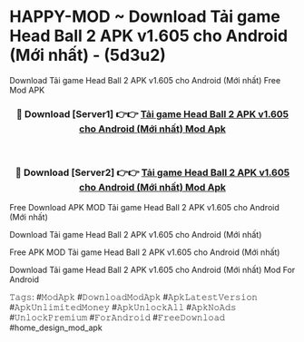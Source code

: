 # HAPPY-MOD ~ Download Tải game Head Ball 2 APK v1.605 cho Android (Mới nhất) - (5d3u2)
Download Tải game Head Ball 2 APK v1.605 cho Android (Mới nhất) Free Mod APK

<div align="center">
<h3>🔴 Download [Server1] 👉👉 <a href="https://apk-comot.site?title=Tải_game_Head_Ball_2_APK_v1.605_cho_Android_(Mới_nhất)">Tải game Head Ball 2 APK v1.605 cho Android (Mới nhất) Mod Apk</a></h3><br>

<h3>🔴 Download [Server2] 👉👉 <a href="https://apk-comot.site?title=Tải_game_Head_Ball_2_APK_v1.605_cho_Android_(Mới_nhất)">Tải game Head Ball 2 APK v1.605 cho Android (Mới nhất) Mod Apk</a></h3>
</div>


Free Download APK MOD Tải game Head Ball 2 APK v1.605 cho Android (Mới nhất)

Download Tải game Head Ball 2 APK v1.605 cho Android (Mới nhất) 

Free APK MOD Tải game Head Ball 2 APK v1.605 cho Android (Mới nhất) 

Download Tải game Head Ball 2 APK v1.605 cho Android (Mới nhất) Mod For Android

𝚃𝚊𝚐𝚜: #𝙼𝚘𝚍𝙰𝚙𝚔 #𝙳𝚘𝚠𝚗𝚕𝚘𝚊𝚍𝙼𝚘𝚍𝙰𝚙𝚔 #𝙰𝚙𝚔𝙻𝚊𝚝𝚎𝚜𝚝𝚅𝚎𝚛𝚜𝚒𝚘𝚗 #𝙰𝚙𝚔𝚄𝚗𝚕𝚒𝚖𝚒𝚝𝚎𝚍𝙼𝚘𝚗𝚎𝚢 #𝙰𝚙𝚔𝚄𝚗𝚕𝚘𝚌𝚔𝙰𝚕𝚕 #𝙰𝚙𝚔𝙽𝚘𝙰𝚍𝚜 #𝚄𝚗𝚕𝚘𝚌𝚔𝙿𝚛𝚎𝚖𝚒𝚞𝚖 #𝙵𝚘𝚛𝙰𝚗𝚍𝚛𝚘𝚒𝚍 #𝙵𝚛𝚎𝚎𝙳𝚘𝚠𝚗𝚕𝚘𝚊𝚍 #home_design_mod_apk